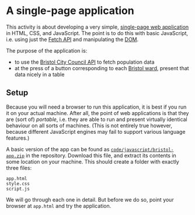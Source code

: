 # A single-page application

This activity is about developing a very simple, [single-page web
application](https://en.wikipedia.org/wiki/Single-page_application) in HTML,
CSS, and JavaScript. The point is to do this with basic JavaScript, i.e. using
just the [Fetch API](https://developer.mozilla.org/en-US/docs/Web/API/Fetch_API)
and manipulating the
[DOM](https://developer.mozilla.org/en-US/docs/Web/API/Document_Object_Model).

The purpose of the application is:
* to use the [Bristol City Council API](https://opendata.bristol.gov.uk/) to
  fetch population data
* at the press of a button corresponding to each [Bristol
  ward](https://en.wikipedia.org/wiki/List_of_wards_in_Bristol_by_population),
  present that data nicely in a table

## Setup

Because you will need a browser to run this application, it is best if you run
it on your actual machine. After all, the point of web applications is that they
are (sort of) _portable_, i.e. they are able to run and present virtually
identical behaviour on all sorts of machines. (This is not entirely true
however, because different JavaScript engines may fail to support various
language features.)

A basic version of the app can be found as
[`code/javascript/bristol-app.zip`](https://github.com/cs-uob/COMS10012/blob/master/code/javascript/bristol-app.zip)
in the repository. Download this file, and extract its contents in some location
on your machine. This should create a folder with exactly three files:

```
app.html
style.css
script.js
```

We will go through each one in detail. But before we do so, point your browser
at `app.html` and try the application.
